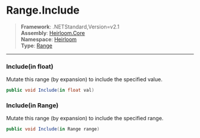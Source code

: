 # Range.Include

> **Framework**: .NETStandard,Version=v2.1  
> **Assembly**: [Heirloom.Core][0]  
> **Namespace**: [Heirloom][0]  
> **Type**: [Range][1]

--------------------------------------------------------------------------------

### Include(in float)

Mutate this range (by expansion) to include the specified value.

```cs
public void Include(in float val)
```

### Include(in Range)

Mutate this range (by expansion) to include the specified range.

```cs
public void Include(in Range range)
```

[0]: ../Heirloom.Core.md
[1]: Heirloom.Range.md
